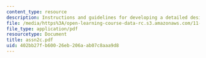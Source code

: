 ```yaml
---
content_type: resource
description: Instructions and guidelines for developing a detailed design proposal.
file: /media/https%3A/open-learning-course-data-rc.s3.amazonaws.com/11-328j-urban-design-skills-observing-interpreting-and-representing-the-city-fall-2004/402bb27fb60026eb206aab07c8aaa9d8_assn2c.pdf
file_type: application/pdf
resourcetype: Document
title: assn2c.pdf
uid: 402bb27f-b600-26eb-206a-ab07c8aaa9d8
---
```

